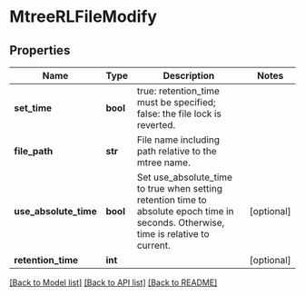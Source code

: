 # MtreeRLFileModify

## Properties
Name | Type | Description | Notes
------------ | ------------- | ------------- | -------------
**set_time** | **bool** | true: retention_time must be specified; false: the file lock is reverted. | 
**file_path** | **str** | File name including path relative to the mtree name. | 
**use_absolute_time** | **bool** | Set use_absolute_time to true when setting retention time to absolute epoch time in seconds. Otherwise, time is relative to current. | [optional] 
**retention_time** | **int** |  | [optional] 

[[Back to Model list]](../README.md#documentation-for-models) [[Back to API list]](../README.md#documentation-for-api-endpoints) [[Back to README]](../README.md)


